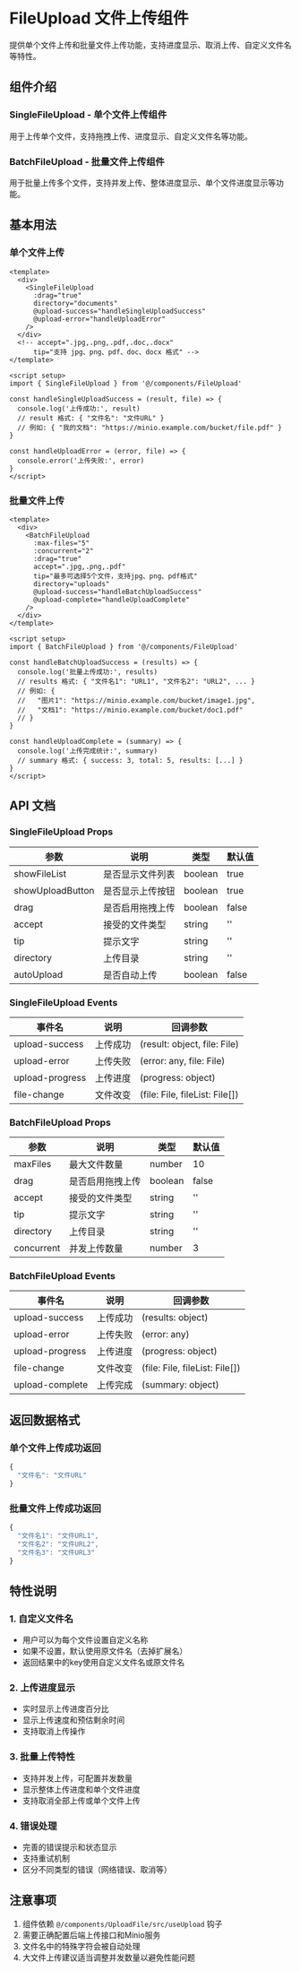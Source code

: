 # FileUpload 文件上传组件

提供单个文件上传和批量文件上传功能，支持进度显示、取消上传、自定义文件名等特性。

## 组件介绍

### SingleFileUpload - 单个文件上传组件

用于上传单个文件，支持拖拽上传、进度显示、自定义文件名等功能。

### BatchFileUpload - 批量文件上传组件

用于批量上传多个文件，支持并发上传、整体进度显示、单个文件进度显示等功能。

## 基本用法

### 单个文件上传

```vue
<template>
  <div>
    <SingleFileUpload
      :drag="true"
      directory="documents"
      @upload-success="handleSingleUploadSuccess"
      @upload-error="handleUploadError"
    />
  </div>
  <!-- accept=".jpg,.png,.pdf,.doc,.docx"
      tip="支持 jpg、png、pdf、doc、docx 格式" -->
</template>

<script setup>
import { SingleFileUpload } from '@/components/FileUpload'

const handleSingleUploadSuccess = (result, file) => {
  console.log('上传成功:', result)
  // result 格式: { "文件名": "文件URL" }
  // 例如: { "我的文档": "https://minio.example.com/bucket/file.pdf" }
}

const handleUploadError = (error, file) => {
  console.error('上传失败:', error)
}
</script>
```

### 批量文件上传

```vue
<template>
  <div>
    <BatchFileUpload
      :max-files="5"
      :concurrent="2"
      :drag="true"
      accept=".jpg,.png,.pdf"
      tip="最多可选择5个文件，支持jpg、png、pdf格式"
      directory="uploads"
      @upload-success="handleBatchUploadSuccess"
      @upload-complete="handleUploadComplete"
    />
  </div>
</template>

<script setup>
import { BatchFileUpload } from '@/components/FileUpload'

const handleBatchUploadSuccess = (results) => {
  console.log('批量上传成功:', results)
  // results 格式: { "文件名1": "URL1", "文件名2": "URL2", ... }
  // 例如: {
  //   "图片1": "https://minio.example.com/bucket/image1.jpg",
  //   "文档1": "https://minio.example.com/bucket/doc1.pdf"
  // }
}

const handleUploadComplete = (summary) => {
  console.log('上传完成统计:', summary)
  // summary 格式: { success: 3, total: 5, results: [...] }
}
</script>
```

## API 文档

### SingleFileUpload Props

| 参数             | 说明             | 类型    | 默认值 |
| ---------------- | ---------------- | ------- | ------ |
| showFileList     | 是否显示文件列表 | boolean | true   |
| showUploadButton | 是否显示上传按钮 | boolean | true   |
| drag             | 是否启用拖拽上传 | boolean | false  |
| accept           | 接受的文件类型   | string  | ''     |
| tip              | 提示文字         | string  | ''     |
| directory        | 上传目录         | string  | ''     |
| autoUpload       | 是否自动上传     | boolean | false  |

### SingleFileUpload Events

| 事件名          | 说明     | 回调参数                       |
| --------------- | -------- | ------------------------------ |
| upload-success  | 上传成功 | (result: object, file: File)   |
| upload-error    | 上传失败 | (error: any, file: File)       |
| upload-progress | 上传进度 | (progress: object)             |
| file-change     | 文件改变 | (file: File, fileList: File[]) |

### BatchFileUpload Props

| 参数       | 说明             | 类型    | 默认值 |
| ---------- | ---------------- | ------- | ------ |
| maxFiles   | 最大文件数量     | number  | 10     |
| drag       | 是否启用拖拽上传 | boolean | false  |
| accept     | 接受的文件类型   | string  | ''     |
| tip        | 提示文字         | string  | ''     |
| directory  | 上传目录         | string  | ''     |
| concurrent | 并发上传数量     | number  | 3      |

### BatchFileUpload Events

| 事件名          | 说明     | 回调参数                       |
| --------------- | -------- | ------------------------------ |
| upload-success  | 上传成功 | (results: object)              |
| upload-error    | 上传失败 | (error: any)                   |
| upload-progress | 上传进度 | (progress: object)             |
| file-change     | 文件改变 | (file: File, fileList: File[]) |
| upload-complete | 上传完成 | (summary: object)              |

## 返回数据格式

### 单个文件上传成功返回

```javascript
{
  "文件名": "文件URL"
}
```

### 批量文件上传成功返回

```javascript
{
  "文件名1": "文件URL1",
  "文件名2": "文件URL2",
  "文件名3": "文件URL3"
}
```

## 特性说明

### 1. 自定义文件名

- 用户可以为每个文件设置自定义名称
- 如果不设置，默认使用原文件名（去掉扩展名）
- 返回结果中的key使用自定义文件名或原文件名

### 2. 上传进度显示

- 实时显示上传进度百分比
- 显示上传速度和预估剩余时间
- 支持取消上传操作

### 3. 批量上传特性

- 支持并发上传，可配置并发数量
- 显示整体上传进度和单个文件进度
- 支持取消全部上传或单个文件上传

### 4. 错误处理

- 完善的错误提示和状态显示
- 支持重试机制
- 区分不同类型的错误（网络错误、取消等）

## 注意事项

1. 组件依赖 `@/components/UploadFile/src/useUpload` 钩子
2. 需要正确配置后端上传接口和Minio服务
3. 文件名中的特殊字符会被自动处理
4. 大文件上传建议适当调整并发数量以避免性能问题
